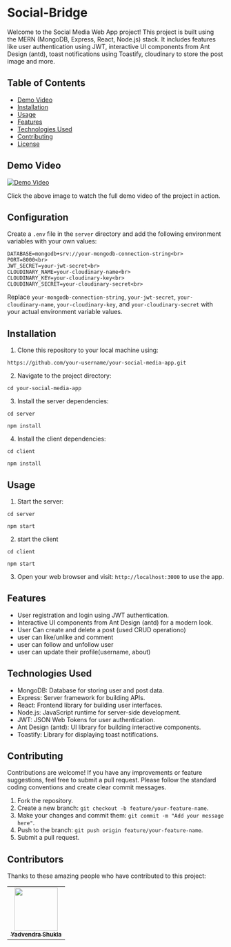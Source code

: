 # Social-Bridge
Welcome to the Social Media Web App project! This project is built using the MERN (MongoDB, Express, React, Node.js) stack. It includes features like user authentication using JWT, interactive UI components from Ant Design (antd), toast notifications using Toastify, cloudinary to store the post image and more.

## Table of Contents
- [Demo Video](#demo-video)
- [Installation](#installation)
- [Usage](#usage)
- [Features](#features)
- [Technologies Used](#technologies-used)
- [Contributing](#contributing)
- [License](#license)

## Demo Video

[![Demo Video](link_to_thumbnail_image)](link_to_full_demo_video)

Click the above image to watch the full demo video of the project in action.
## Configuration

Create a `.env` file in the `server` directory and add the following environment variables with your own values:
```
DATABASE=mongodb+srv://your-mongodb-connection-string<br>
PORT=8000<br>
JWT_SECRET=your-jwt-secret<br>
CLOUDINARY_NAME=your-cloudinary-name<br>
CLOUDINARY_KEY=your-cloudinary-key<br>
CLOUDINARY_SECRET=your-cloudinary-secret<br>
```
Replace `your-mongodb-connection-string`, `your-jwt-secret`, `your-cloudinary-name`, `your-cloudinary-key`, and `your-cloudinary-secret` with your actual environment variable values.


## Installation

1. Clone this repository to your local machine using:
 ```
https://github.com/your-username/your-social-media-app.git
```
2. Navigate to the project directory:
```
cd your-social-media-app
```
3. Install the server dependencies:
```
cd server
```
```
npm install
```
4. Install the client dependencies:
```
cd client
```
```
npm install
```
## Usage

1. Start the server:
```
cd server
```
```
npm start
```
2. start the client
```
cd client
```
```
npm start
```
3. Open your web browser and visit: `http://localhost:3000` to use the app.

## Features

- User registration and login using JWT authentication.
- Interactive UI components from Ant Design (antd) for a modern look.
- User Can create and delete a post (used CRUD operationo)
- user can like/unlike and comment
- user can follow and unfollow user
- user can update their profile(username, about)

## Technologies Used

- MongoDB: Database for storing user and post data.
- Express: Server framework for building APIs.
- React: Frontend library for building user interfaces.
- Node.js: JavaScript runtime for server-side development.
- JWT: JSON Web Tokens for user authentication.
- Ant Design (antd): UI library for building interactive components.
- Toastify: Library for displaying toast notifications.

## Contributing

Contributions are welcome! If you have any improvements or feature suggestions, feel free to submit a pull request. Please follow the standard coding conventions and create clear commit messages.

1. Fork the repository.
2. Create a new branch: `git checkout -b feature/your-feature-name`.
3. Make your changes and commit them: `git commit -m "Add your message here"`.
4. Push to the branch: `git push origin feature/your-feature-name`.
5. Submit a pull request.

## Contributors

Thanks to these amazing people who have contributed to this project:

<table>
  <tr>
    <td align="center">
      <a href="https://github.com/yadvendra016">
        <img src="https://github.com/yadvendra016.png" width="100px;" alt=""/>
        <br />
        <sub><b>Yadvendra Shukla</b></sub>
      </a>
    </td>
    <!-- Add more contributors in a similar way -->
  </tr>
</table>

